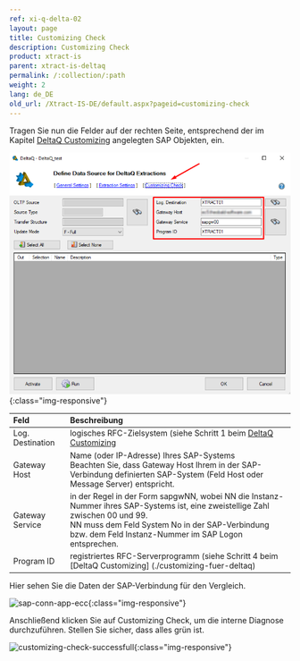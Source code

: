 ```yaml
---
ref: xi-q-delta-02
layout: page
title: Customizing Check
description: Customizing Check
product: xtract-is
parent: xtract-is-deltaq
permalink: /:collection/:path
weight: 2
lang: de_DE
old_url: /Xtract-IS-DE/default.aspx?pageid=customizing-check
---
```


Tragen Sie nun die Felder auf der rechten Seite, entsprechend der im Kapitel [DeltaQ Customizing](./customizing-fuer-deltaq) angelegten SAP Objekten, ein. 

![deltaq-tech-settings](/img/content/general_settings_xis_deltaq.png){:class="img-responsive"}

|Feld | Beschreibung |
|:--|:--|
|Log. Destination | logisches RFC-Zielsystem (siehe Schritt 1 beim [DeltaQ Customizing](./customizing-fuer-deltaq)|
|Gateway Host | Name (oder IP-Adresse) Ihres SAP-Systems <br> Beachten Sie, dass Gateway Host Ihrem in der SAP-Verbindung definierten SAP-System (Feld Host oder Message Server) entspricht. |
|Gateway Service | in der Regel in der Form sapgwNN, wobei NN die Instanz-Nummer ihres SAP-Systems ist, eine zweistellige Zahl zwischen 00 und 99. <br> NN muss dem Feld System No in der SAP-Verbindung bzw. dem Feld Instanz-Nummer im SAP Logon entsprechen.|
|Program ID | registriertes RFC-Serverprogramm (siehe Schritt 4 beim [DeltaQ Customizing] (./customizing-fuer-deltaq)|

Hier sehen Sie die Daten der SAP-Verbindung für den Vergleich.

![sap-conn-app-ecc](/img/content/sap-conn-app-ecc.png){:class="img-responsive"}

Anschließend klicken Sie auf Customizing Check, um die interne Diagnose durchzuführen. Stellen Sie sicher, dass alles grün ist. 

![customizing-check-successfull](/img/content/customizing-check-successfull.png){:class="img-responsive"}